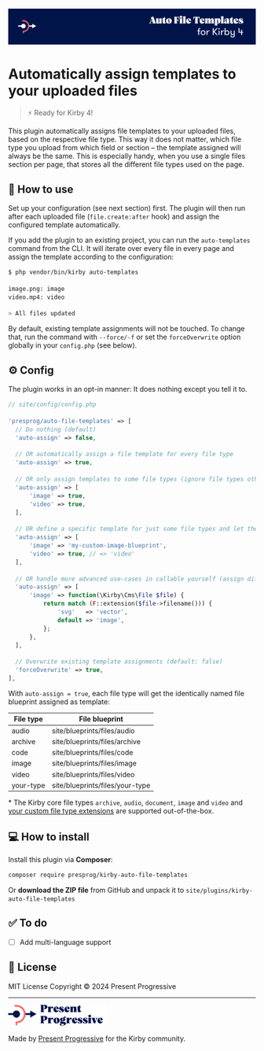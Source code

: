 ![Kirby Auto File Templates Plugin](/.github/banner.png)

# Automatically assign templates to your uploaded files

> ⚡ Ready for Kirby 4!

This plugin automatically assigns file templates to your uploaded files, based on the respective file type. This way it does not matter, which file type you upload from which field or section – the template assigned will always be the same. This is especially handy, when you use a single files section per page, that stores all the different file types used on the page.

## 🚀 How to use

Set up your configuration (see next section) first. The plugin will then run after each uploaded file (`file.create:after` hook) and assign the configured template automatically.

If you add the plugin to an existing project, you can run the `auto-templates` command from the CLI. It will iterate over every file in every page and assign the template according to the configuration:

```bash
$ php vendor/bin/kirby auto-templates

image.png: image
video.mp4: video

> All files updated
```

By default, existing template assignments will not be touched. To change that, run the command with `--force/-f` or set the `forceOverwrite` option globally in your `config.php` (see below).

## ⚙️ Config

The plugin works in an opt-in manner: It does nothing except you tell it to.

```php
// site/config/config.php

'presprog/auto-file-templates' => [
  // Do nothing (default)
  'auto-assign' => false,

  // OR automatically assign a file template for every file type
  'auto-assign' => true,

  // OR only assign templates to some file types (ignore file types other than `image` and `video`
  'auto-assign' => [
      'image' => true,
      'video' => true,
  ],

  // OR define a specific template for just some file types and let the plugin decide for the others
  'auto-assign' => [
      'image' => 'my-custom-image-blueprint',
      'video' => true, // => 'video'
  ],

  // OR handle more advanced use-cases in callable yourself (assign different file templates for vector and raster images)
  'auto-assign' => [
      'image' => function(\Kirby\Cms\File $file) {
          return match (F::extension($file->filename())) {
              'svg'   => 'vector',
              default => 'image',
          };
      },
  ],

  // Overwrite existing template assignments (default: false)
  'forceOverwrite' => true,
],

```

With `auto-assign = true`, each file type will get the identically named file blueprint assigned as template:

| File type | File blueprint                  |
|-----------|---------------------------------|
| audio     | site/blueprints/files/audio     |
| archive   | site/blueprints/files/archive   |
| code      | site/blueprints/files/code      |
| image     | site/blueprints/files/image     |
| video     | site/blueprints/files/video     |
| your-type | site/blueprints/files/your-type |

\* The Kirby core file types `archive`, `audio`, `document`,  `image` and `video` and [your custom file type extensions](https://getkirby.com/docs/reference/plugins/extensions/file-types) are supported out-of-the-box.

## 💻 How to install

Install this plugin via **Composer**:

```bash
composer require presprog/kirby-auto-file-templates
```

Or **download the ZIP file** from GitHub and unpack it to `site/plugins/kirby-auto-file-templates`

## ✅ To do
* [ ] Add multi-language support

## 📄 License

MIT License Copyright © 2024 Present Progressive

----

<img src="/logo.svg?raw=true" width="200" height="43">

Made by [Present Progressive](https://www.presentprogressive.de) for the Kirby community.
